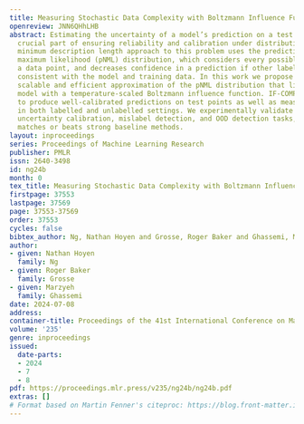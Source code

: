```yaml
---
title: Measuring Stochastic Data Complexity with Boltzmann Influence Functions
openreview: JNN6QHhLHB
abstract: Estimating the uncertainty of a model’s prediction on a test point is a
  crucial part of ensuring reliability and calibration under distribution shifts.A
  minimum description length approach to this problem uses the predictive normalized
  maximum likelihood (pNML) distribution, which considers every possible label for
  a data point, and decreases confidence in a prediction if other labels are also
  consistent with the model and training data. In this work we propose IF-COMP, a
  scalable and efficient approximation of the pNML distribution that linearizes the
  model with a temperature-scaled Boltzmann influence function. IF-COMP can be used
  to produce well-calibrated predictions on test points as well as measure complexity
  in both labelled and unlabelled settings. We experimentally validate IF-COMP on
  uncertainty calibration, mislabel detection, and OOD detection tasks, where it consistently
  matches or beats strong baseline methods.
layout: inproceedings
series: Proceedings of Machine Learning Research
publisher: PMLR
issn: 2640-3498
id: ng24b
month: 0
tex_title: Measuring Stochastic Data Complexity with Boltzmann Influence Functions
firstpage: 37553
lastpage: 37569
page: 37553-37569
order: 37553
cycles: false
bibtex_author: Ng, Nathan Hoyen and Grosse, Roger Baker and Ghassemi, Marzyeh
author:
- given: Nathan Hoyen
  family: Ng
- given: Roger Baker
  family: Grosse
- given: Marzyeh
  family: Ghassemi
date: 2024-07-08
address:
container-title: Proceedings of the 41st International Conference on Machine Learning
volume: '235'
genre: inproceedings
issued:
  date-parts:
  - 2024
  - 7
  - 8
pdf: https://proceedings.mlr.press/v235/ng24b/ng24b.pdf
extras: []
# Format based on Martin Fenner's citeproc: https://blog.front-matter.io/posts/citeproc-yaml-for-bibliographies/
---
```


